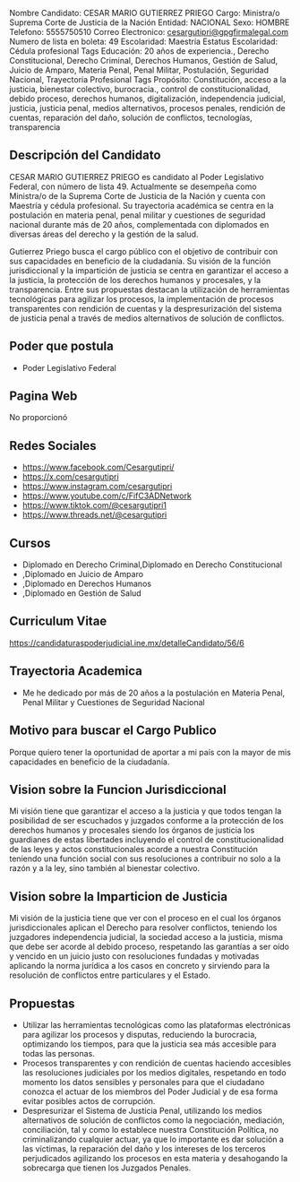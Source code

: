Nombre Candidato: CESAR MARIO GUTIERREZ PRIEGO
Cargo: Ministra/o Suprema Corte de Justicia de la Nación
Entidad: NACIONAL
Sexo: HOMBRE
Telefono: 5555750510
Correo Electronico: cesargutipri@gpgfirmalegal.com
Numero de lista en boleta: 49
Escolaridad: Maestría
Estatus Escolaridad: Cédula profesional
Tags Educación: 20 años de experiencia., Derecho Constitucional, Derecho Criminal, Derechos Humanos, Gestión de Salud, Juicio de Amparo, Materia Penal, Penal Militar, Postulación, Seguridad Nacional, Trayectoria Profesional
Tags Propósito: Constitución, acceso a la justicia, bienestar colectivo, burocracia., control de constitucionalidad, debido proceso, derechos humanos, digitalización, independencia judicial, justicia, justicia penal, medios alternativos, procesos penales, rendición de cuentas, reparación del daño, solución de conflictos, tecnologías, transparencia


## Descripción del Candidato 

CESAR MARIO GUTIERREZ PRIEGO es candidato al Poder Legislativo Federal, con número de lista 49. Actualmente se desempeña como Ministra/o de la Suprema Corte de Justicia de la Nación y cuenta con Maestría y cédula profesional. Su trayectoria académica se centra en la postulación en materia penal, penal militar y cuestiones de seguridad nacional durante más de 20 años, complementada con diplomados en diversas áreas del derecho y la gestión de la salud.

Gutierrez Priego busca el cargo público con el objetivo de contribuir con sus capacidades en beneficio de la ciudadanía. Su visión de la función jurisdiccional y la impartición de justicia se centra en garantizar el acceso a la justicia, la protección de los derechos humanos y procesales, y la transparencia. Entre sus propuestas destacan la utilización de herramientas tecnológicas para agilizar los procesos, la implementación de procesos transparentes con rendición de cuentas y la despresurización del sistema de justicia penal a través de medios alternativos de solución de conflictos.


## Poder que postula

- Poder Legislativo Federal


## Pagina Web

No proporcionó


## Redes Sociales

- https://www.facebook.com/Cesargutipri/
- https://x.com/cesargutipri
- https://www.instagram.com/cesargutipri
- https://www.youtube.com/c/FifC3ADNetwork
- https://www.tiktok.com/@cesargutipri1
- https://www.threads.net/@cesargutipri


## Cursos

- Diplomado en Derecho Criminal,Diplomado en Derecho Constitucional
- ,Diplomado en Juicio de Amparo
- ,Diplomado en Derechos Humanos
- ,Diplomado en Gestión de Salud


## Curriculum Vitae

https://candidaturaspoderjudicial.ine.mx/detalleCandidato/56/6


## Trayectoria Academica

- Me he dedicado por más de 20 años a la postulación en Materia Penal, Penal Militar y Cuestiones de Seguridad Nacional


## Motivo para buscar el Cargo Publico

Porque quiero tener la oportunidad de aportar a mi país con la mayor de mis capacidades en beneficio de la ciudadanía.


## Vision sobre la Funcion Jurisdiccional

Mi visión tiene que garantizar el acceso a la justicia y que todos tengan la posibilidad de ser escuchados y juzgados conforme a la protección de los derechos humanos y procesales siendo los órganos de justicia los guardianes de estas libertades incluyendo el control de constitucionalidad de las leyes y actos constitucionales acorde a nuestra Constitución teniendo una función social con sus resoluciones a contribuir no solo a la razón y a la ley, sino también al bienestar colectivo.


## Vision sobre la Imparticion de Justicia

Mi visión de la justicia tiene que ver con el proceso en el cual los órganos jurisdiccionales aplican el Derecho para resolver conflictos, teniendo los juzgadores independencia judicial, la sociedad acceso a la justicia, misma que debe ser acorde al debido proceso, respetando las garantías a ser oído y vencido en un juicio justo con resoluciones fundadas y motivadas aplicando la norma jurídica a los casos en concreto y sirviendo para la resolución de conflictos entre particulares y el Estado.


## Propuestas

- Utilizar las herramientas tecnológicas como las plataformas electrónicas para agilizar los procesos y disputas, reduciendo la burocracia, optimizando los tiempos, para que la justicia sea más accesible para todas las personas.
- Procesos transparentes y con rendición de cuentas haciendo accesibles las resoluciones judiciales por los medios digitales, respetando en todo momento los datos sensibles y personales para que el ciudadano conozca el actuar de los miembros del Poder Judicial y de esa forma evitar posibles actos de corrupción.
- Despresurizar el Sistema de Justicia Penal, utilizando los medios alternativos de solución de conflictos como la negociación, mediación, conciliación, tal y como lo establece nuestra Constitución Política, no criminalizando cualquier actuar, ya que lo importante es dar solución a las víctimas, la reparación del daño y los intereses de los terceros perjudicados agilizando los procesos en esta materia y desahogando la sobrecarga que tienen los Juzgados Penales.


